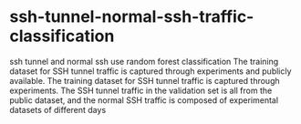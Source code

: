 # ssh-tunnel-normal-ssh-traffic-classification
ssh tunnel and normal ssh use random forest classification
The training dataset for SSH tunnel traffic is captured through experiments and publicly available.
The training dataset for SSH tunnel traffic is captured through experiments.
The SSH tunnel traffic in the validation set is all from the public dataset, and the normal SSH traffic is composed of experimental datasets of different days
